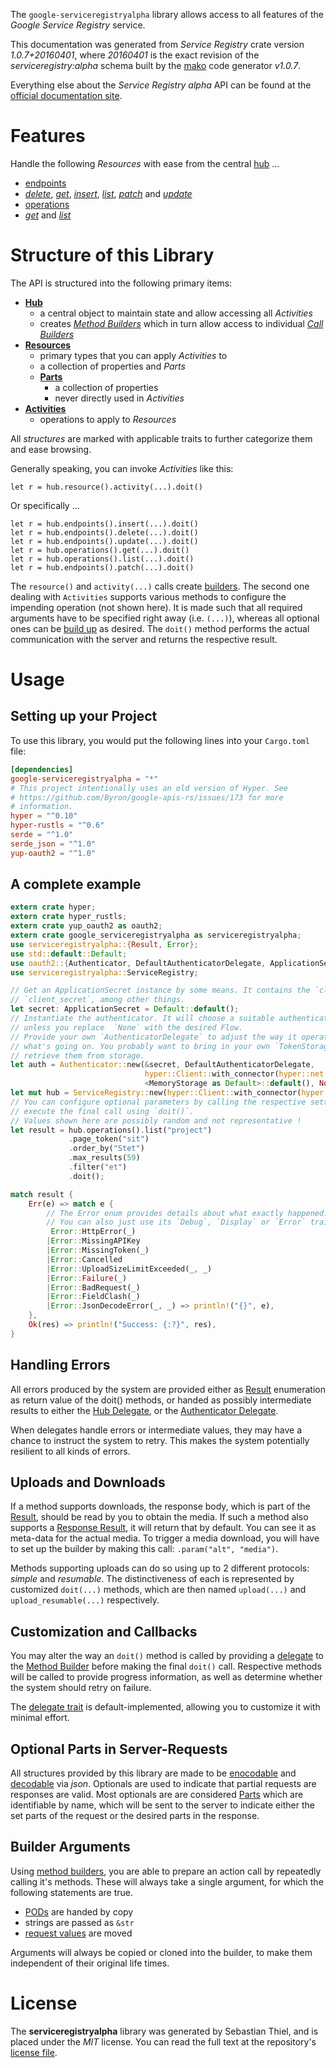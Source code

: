 <!---
DO NOT EDIT !
This file was generated automatically from 'src/mako/api/README.md.mako'
DO NOT EDIT !
-->
The `google-serviceregistryalpha` library allows access to all features of the *Google Service Registry* service.

This documentation was generated from *Service Registry* crate version *1.0.7+20160401*, where *20160401* is the exact revision of the *serviceregistry:alpha* schema built by the [mako](http://www.makotemplates.org/) code generator *v1.0.7*.

Everything else about the *Service Registry* *alpha* API can be found at the
[official documentation site](https://developers.google.com/cloud-serviceregistry/).
# Features

Handle the following *Resources* with ease from the central [hub](https://docs.rs/google-serviceregistryalpha/1.0.7+20160401/google_serviceregistryalpha/struct.ServiceRegistry.html) ... 

* [endpoints](https://docs.rs/google-serviceregistryalpha/1.0.7+20160401/google_serviceregistryalpha/struct.Endpoint.html)
 * [*delete*](https://docs.rs/google-serviceregistryalpha/1.0.7+20160401/google_serviceregistryalpha/struct.EndpointDeleteCall.html), [*get*](https://docs.rs/google-serviceregistryalpha/1.0.7+20160401/google_serviceregistryalpha/struct.EndpointGetCall.html), [*insert*](https://docs.rs/google-serviceregistryalpha/1.0.7+20160401/google_serviceregistryalpha/struct.EndpointInsertCall.html), [*list*](https://docs.rs/google-serviceregistryalpha/1.0.7+20160401/google_serviceregistryalpha/struct.EndpointListCall.html), [*patch*](https://docs.rs/google-serviceregistryalpha/1.0.7+20160401/google_serviceregistryalpha/struct.EndpointPatchCall.html) and [*update*](https://docs.rs/google-serviceregistryalpha/1.0.7+20160401/google_serviceregistryalpha/struct.EndpointUpdateCall.html)
* [operations](https://docs.rs/google-serviceregistryalpha/1.0.7+20160401/google_serviceregistryalpha/struct.Operation.html)
 * [*get*](https://docs.rs/google-serviceregistryalpha/1.0.7+20160401/google_serviceregistryalpha/struct.OperationGetCall.html) and [*list*](https://docs.rs/google-serviceregistryalpha/1.0.7+20160401/google_serviceregistryalpha/struct.OperationListCall.html)




# Structure of this Library

The API is structured into the following primary items:

* **[Hub](https://docs.rs/google-serviceregistryalpha/1.0.7+20160401/google_serviceregistryalpha/struct.ServiceRegistry.html)**
    * a central object to maintain state and allow accessing all *Activities*
    * creates [*Method Builders*](https://docs.rs/google-serviceregistryalpha/1.0.7+20160401/google_serviceregistryalpha/trait.MethodsBuilder.html) which in turn
      allow access to individual [*Call Builders*](https://docs.rs/google-serviceregistryalpha/1.0.7+20160401/google_serviceregistryalpha/trait.CallBuilder.html)
* **[Resources](https://docs.rs/google-serviceregistryalpha/1.0.7+20160401/google_serviceregistryalpha/trait.Resource.html)**
    * primary types that you can apply *Activities* to
    * a collection of properties and *Parts*
    * **[Parts](https://docs.rs/google-serviceregistryalpha/1.0.7+20160401/google_serviceregistryalpha/trait.Part.html)**
        * a collection of properties
        * never directly used in *Activities*
* **[Activities](https://docs.rs/google-serviceregistryalpha/1.0.7+20160401/google_serviceregistryalpha/trait.CallBuilder.html)**
    * operations to apply to *Resources*

All *structures* are marked with applicable traits to further categorize them and ease browsing.

Generally speaking, you can invoke *Activities* like this:

```Rust,ignore
let r = hub.resource().activity(...).doit()
```

Or specifically ...

```ignore
let r = hub.endpoints().insert(...).doit()
let r = hub.endpoints().delete(...).doit()
let r = hub.endpoints().update(...).doit()
let r = hub.operations().get(...).doit()
let r = hub.operations().list(...).doit()
let r = hub.endpoints().patch(...).doit()
```

The `resource()` and `activity(...)` calls create [builders][builder-pattern]. The second one dealing with `Activities` 
supports various methods to configure the impending operation (not shown here). It is made such that all required arguments have to be 
specified right away (i.e. `(...)`), whereas all optional ones can be [build up][builder-pattern] as desired.
The `doit()` method performs the actual communication with the server and returns the respective result.

# Usage

## Setting up your Project

To use this library, you would put the following lines into your `Cargo.toml` file:

```toml
[dependencies]
google-serviceregistryalpha = "*"
# This project intentionally uses an old version of Hyper. See
# https://github.com/Byron/google-apis-rs/issues/173 for more
# information.
hyper = "^0.10"
hyper-rustls = "^0.6"
serde = "^1.0"
serde_json = "^1.0"
yup-oauth2 = "^1.0"
```

## A complete example

```Rust
extern crate hyper;
extern crate hyper_rustls;
extern crate yup_oauth2 as oauth2;
extern crate google_serviceregistryalpha as serviceregistryalpha;
use serviceregistryalpha::{Result, Error};
use std::default::Default;
use oauth2::{Authenticator, DefaultAuthenticatorDelegate, ApplicationSecret, MemoryStorage};
use serviceregistryalpha::ServiceRegistry;

// Get an ApplicationSecret instance by some means. It contains the `client_id` and 
// `client_secret`, among other things.
let secret: ApplicationSecret = Default::default();
// Instantiate the authenticator. It will choose a suitable authentication flow for you, 
// unless you replace  `None` with the desired Flow.
// Provide your own `AuthenticatorDelegate` to adjust the way it operates and get feedback about 
// what's going on. You probably want to bring in your own `TokenStorage` to persist tokens and
// retrieve them from storage.
let auth = Authenticator::new(&secret, DefaultAuthenticatorDelegate,
                              hyper::Client::with_connector(hyper::net::HttpsConnector::new(hyper_rustls::TlsClient::new())),
                              <MemoryStorage as Default>::default(), None);
let mut hub = ServiceRegistry::new(hyper::Client::with_connector(hyper::net::HttpsConnector::new(hyper_rustls::TlsClient::new())), auth);
// You can configure optional parameters by calling the respective setters at will, and
// execute the final call using `doit()`.
// Values shown here are possibly random and not representative !
let result = hub.operations().list("project")
             .page_token("sit")
             .order_by("Stet")
             .max_results(59)
             .filter("et")
             .doit();

match result {
    Err(e) => match e {
        // The Error enum provides details about what exactly happened.
        // You can also just use its `Debug`, `Display` or `Error` traits
         Error::HttpError(_)
        |Error::MissingAPIKey
        |Error::MissingToken(_)
        |Error::Cancelled
        |Error::UploadSizeLimitExceeded(_, _)
        |Error::Failure(_)
        |Error::BadRequest(_)
        |Error::FieldClash(_)
        |Error::JsonDecodeError(_, _) => println!("{}", e),
    },
    Ok(res) => println!("Success: {:?}", res),
}

```
## Handling Errors

All errors produced by the system are provided either as [Result](https://docs.rs/google-serviceregistryalpha/1.0.7+20160401/google_serviceregistryalpha/enum.Result.html) enumeration as return value of 
the doit() methods, or handed as possibly intermediate results to either the 
[Hub Delegate](https://docs.rs/google-serviceregistryalpha/1.0.7+20160401/google_serviceregistryalpha/trait.Delegate.html), or the [Authenticator Delegate](https://docs.rs/yup-oauth2/*/yup_oauth2/trait.AuthenticatorDelegate.html).

When delegates handle errors or intermediate values, they may have a chance to instruct the system to retry. This 
makes the system potentially resilient to all kinds of errors.

## Uploads and Downloads
If a method supports downloads, the response body, which is part of the [Result](https://docs.rs/google-serviceregistryalpha/1.0.7+20160401/google_serviceregistryalpha/enum.Result.html), should be
read by you to obtain the media.
If such a method also supports a [Response Result](https://docs.rs/google-serviceregistryalpha/1.0.7+20160401/google_serviceregistryalpha/trait.ResponseResult.html), it will return that by default.
You can see it as meta-data for the actual media. To trigger a media download, you will have to set up the builder by making
this call: `.param("alt", "media")`.

Methods supporting uploads can do so using up to 2 different protocols: 
*simple* and *resumable*. The distinctiveness of each is represented by customized 
`doit(...)` methods, which are then named `upload(...)` and `upload_resumable(...)` respectively.

## Customization and Callbacks

You may alter the way an `doit()` method is called by providing a [delegate](https://docs.rs/google-serviceregistryalpha/1.0.7+20160401/google_serviceregistryalpha/trait.Delegate.html) to the 
[Method Builder](https://docs.rs/google-serviceregistryalpha/1.0.7+20160401/google_serviceregistryalpha/trait.CallBuilder.html) before making the final `doit()` call. 
Respective methods will be called to provide progress information, as well as determine whether the system should 
retry on failure.

The [delegate trait](https://docs.rs/google-serviceregistryalpha/1.0.7+20160401/google_serviceregistryalpha/trait.Delegate.html) is default-implemented, allowing you to customize it with minimal effort.

## Optional Parts in Server-Requests

All structures provided by this library are made to be [enocodable](https://docs.rs/google-serviceregistryalpha/1.0.7+20160401/google_serviceregistryalpha/trait.RequestValue.html) and 
[decodable](https://docs.rs/google-serviceregistryalpha/1.0.7+20160401/google_serviceregistryalpha/trait.ResponseResult.html) via *json*. Optionals are used to indicate that partial requests are responses 
are valid.
Most optionals are are considered [Parts](https://docs.rs/google-serviceregistryalpha/1.0.7+20160401/google_serviceregistryalpha/trait.Part.html) which are identifiable by name, which will be sent to 
the server to indicate either the set parts of the request or the desired parts in the response.

## Builder Arguments

Using [method builders](https://docs.rs/google-serviceregistryalpha/1.0.7+20160401/google_serviceregistryalpha/trait.CallBuilder.html), you are able to prepare an action call by repeatedly calling it's methods.
These will always take a single argument, for which the following statements are true.

* [PODs][wiki-pod] are handed by copy
* strings are passed as `&str`
* [request values](https://docs.rs/google-serviceregistryalpha/1.0.7+20160401/google_serviceregistryalpha/trait.RequestValue.html) are moved

Arguments will always be copied or cloned into the builder, to make them independent of their original life times.

[wiki-pod]: http://en.wikipedia.org/wiki/Plain_old_data_structure
[builder-pattern]: http://en.wikipedia.org/wiki/Builder_pattern
[google-go-api]: https://github.com/google/google-api-go-client

# License
The **serviceregistryalpha** library was generated by Sebastian Thiel, and is placed 
under the *MIT* license.
You can read the full text at the repository's [license file][repo-license].

[repo-license]: https://github.com/Byron/google-apis-rsblob/master/LICENSE.md
